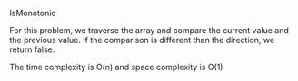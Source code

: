 IsMonotonic

For this problem, we traverse the array and compare the current value and the previous value. 
If the comparison is different than the direction, we return false.

The time complexity is O(n) and space complexity is O(1) 